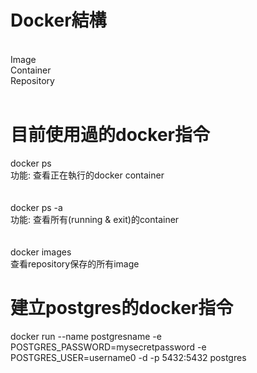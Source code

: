 # Docker結構
<br>
Image<br>
Container<br>
Repository<br>
<br>

# 目前使用過的docker指令

docker ps <br>
功能: 查看正在執行的docker container <br>
<br>
<br>
docker ps -a <br>
功能: 查看所有(running & exit)的container <br>
<br>
<br>
docker images <br>
查看repository保存的所有image <br>


# 建立postgres的docker指令

docker run --name postgresname -e POSTGRES_PASSWORD=mysecretpassword -e POSTGRES_USER=username0 -d -p 5432:5432 postgres
